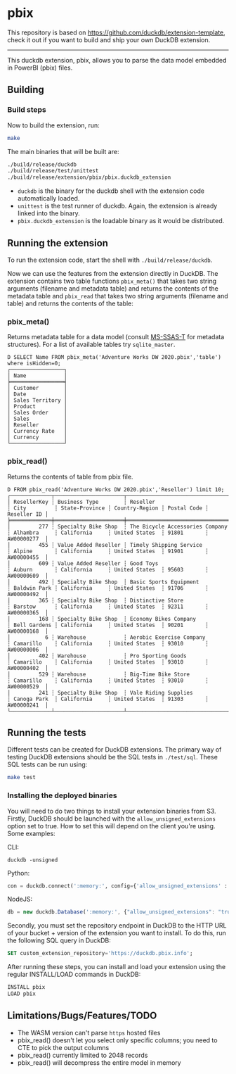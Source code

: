 # pbix

This repository is based on https://github.com/duckdb/extension-template, check it out if you want to build and ship your own DuckDB extension.

---

This duckdb extension, pbix, allows you to parse the data model embedded in PowerBI (pbix) files.


## Building
### Build steps
Now to build the extension, run:
```sh
make
```
The main binaries that will be built are:
```sh
./build/release/duckdb
./build/release/test/unittest
./build/release/extension/pbix/pbix.duckdb_extension
```
- `duckdb` is the binary for the duckdb shell with the extension code automatically loaded.
- `unittest` is the test runner of duckdb. Again, the extension is already linked into the binary.
- `pbix.duckdb_extension` is the loadable binary as it would be distributed.

## Running the extension
To run the extension code, start the shell with `./build/release/duckdb`.

Now we can use the features from the extension directly in DuckDB. The extension contains two table functions `pbix_meta()` that takes two string arguments (filename and metadata table) and returns the contents of the metadata table and `pbix_read` that takes two string arguments (filename and table) and returns the contents of the table:

### pbix_meta()
Returns metadata table for a data model (consult [MS-SSAS-T](https://learn.microsoft.com/en-us/openspecs/sql_server_protocols/ms-ssas-t/f85cd3b9-690c-4bc7-a1f0-a854d7daecd8) for metadata structures). For a list of available tables try `sqlite_master`.
```
D SELECT Name FROM pbix_meta('Adventure Works DW 2020.pbix','table') where isHidden=0;
┌─────────────────┐
│ Name            │
╞═════════════════╡
│ Customer        │
│ Date            │
│ Sales Territory │
│ Product         │
│ Sales Order     │
│ Sales           │
│ Reseller        │
│ Currency Rate   │
│ Currency        │
└─────────────────┘
```
### pbix_read()
Returns the contents of table from pbix file.
```
D FROM pbix_read('Adventure Works DW 2020.pbix','Reseller') limit 10; 
┌─────────────┬──────────────────────┬─────────────────────────────────┬──────────────┬────────────────┬────────────────┬─────────────┬─────────────┐
│ ResellerKey ┆ Business Type        ┆ Reseller                        ┆ City         ┆ State-Province ┆ Country-Region ┆ Postal Code ┆ Reseller ID │
╞═════════════╪══════════════════════╪═════════════════════════════════╪══════════════╪════════════════╪════════════════╪═════════════╪═════════════╡
│         277 ┆ Specialty Bike Shop  ┆ The Bicycle Accessories Company ┆ Alhambra     ┆ California     ┆ United States  ┆ 91801       ┆ AW00000277  │
│         455 ┆ Value Added Reseller ┆ Timely Shipping Service         ┆ Alpine       ┆ California     ┆ United States  ┆ 91901       ┆ AW00000455  │
│         609 ┆ Value Added Reseller ┆ Good Toys                       ┆ Auburn       ┆ California     ┆ United States  ┆ 95603       ┆ AW00000609  │
│         492 ┆ Specialty Bike Shop  ┆ Basic Sports Equipment          ┆ Baldwin Park ┆ California     ┆ United States  ┆ 91706       ┆ AW00000492  │
│         365 ┆ Specialty Bike Shop  ┆ Distinctive Store               ┆ Barstow      ┆ California     ┆ United States  ┆ 92311       ┆ AW00000365  │
│         168 ┆ Specialty Bike Shop  ┆ Economy Bikes Company           ┆ Bell Gardens ┆ California     ┆ United States  ┆ 90201       ┆ AW00000168  │
│           6 ┆ Warehouse            ┆ Aerobic Exercise Company        ┆ Camarillo    ┆ California     ┆ United States  ┆ 93010       ┆ AW00000006  │
│         402 ┆ Warehouse            ┆ Pro Sporting Goods              ┆ Camarillo    ┆ California     ┆ United States  ┆ 93010       ┆ AW00000402  │
│         529 ┆ Warehouse            ┆ Big-Time Bike Store             ┆ Camarillo    ┆ California     ┆ United States  ┆ 93010       ┆ AW00000529  │
│         241 ┆ Specialty Bike Shop  ┆ Vale Riding Supplies            ┆ Canoga Park  ┆ California     ┆ United States  ┆ 91303       ┆ AW00000241  │
└─────────────┴──────────────────────┴─────────────────────────────────┴──────────────┴────────────────┴────────────────┴─────────────┴─────────────┘
```
## Running the tests
Different tests can be created for DuckDB extensions. The primary way of testing DuckDB extensions should be the SQL tests in `./test/sql`. These SQL tests can be run using:
```sh
make test
```

### Installing the deployed binaries
You will need to do two things to install your extension binaries from S3. Firstly, DuckDB should be launched with the
`allow_unsigned_extensions` option set to true. How to set this will depend on the client you're using. Some examples:

CLI:
```shell
duckdb -unsigned
```

Python:
```python
con = duckdb.connect(':memory:', config={'allow_unsigned_extensions' : 'true'})
```

NodeJS:
```js
db = new duckdb.Database(':memory:', {"allow_unsigned_extensions": "true"});
```

Secondly, you must set the repository endpoint in DuckDB to the HTTP URL of your bucket + version of the extension
you want to install. To do this, run the following SQL query in DuckDB:
```sql
SET custom_extension_repository='https://duckdb.pbix.info';
```
After running these steps, you can install and load your extension using the regular INSTALL/LOAD commands in DuckDB:
```sql
INSTALL pbix
LOAD pbix
```
## Limitations/Bugs/Features/TODO
* The WASM version can't parse `https` hosted files
* pbix_read() doesn't let you select only specific columns; you need to CTE to pick the output columns
* pbix_read() currently limited to 2048 records
* pbix_read() will decompress the entire model in memory
